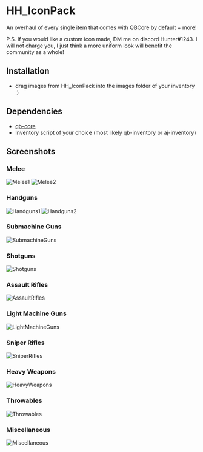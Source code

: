 # HH_IconPack
An overhaul of every single item that comes with QBCore by default + more!

P.S. If you would like a custom icon made, DM me on discord Hunter#1243. I will not charge you, I just think a more uniform look will benefit the community as a whole!

## Installation
- drag images from HH_IconPack into the images folder of your inventory :)


## Dependencies
- [qb-core](https://github.com/qbcore-framework/qb-core)
- Inventory script of your choice (most likely qb-inventory or aj-inventory)

## Screenshots
### Melee
![Melee1](https://i.imgur.com/t8XO2zJ.png)
![Melee2](https://i.imgur.com/t8XO2zJ.png)
### Handguns
![Handguns1](https://i.imgur.com/lVYmHBR.png)
![Handguns2](https://i.imgur.com/KSYW6th.png)
### Submachine Guns
![SubmachineGuns](https://i.imgur.com/uzwdI68.png)
### Shotguns
![Shotguns](https://i.imgur.com/vxEDrMf.png)
### Assault Rifles
![AssaultRifles](https://i.imgur.com/1DZzUE0.png)
### Light Machine Guns
![LightMachineGuns](https://i.imgur.com/jsvNpLI.png)
### Sniper Rifles
![SniperRifles](https://i.imgur.com/69q59iu.png)
### Heavy Weapons
![HeavyWeapons](https://i.imgur.com/e52jB1e.png)
### Throwables
![Throwables](https://i.imgur.com/mXZonnT.png)
### Miscellaneous
![Miscellaneous](https://i.imgur.com/GzMMlCY.png)
